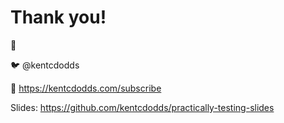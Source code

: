 # Thank you!

👋

🐦 @kentcdodds

💌 https://kentcdodds.com/subscribe

Slides:
https://github.com/kentcdodds/practically-testing-slides
